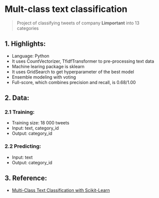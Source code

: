 # Mult-class text classification
> Project of classifying tweets of company **Limportant** into 13 categories

## 1. Highlights:
- Language: Python
- It uses CountVectorizer, TfidfTransformer to pre-processing text data
- Machine learing package is sklearn
- It uses GridSearch to get hyperparameter of the best model
- Ensemble modeling with voting
- Full-score, which combines precision and recall, is 0.68/1.00

## 2. Data:

### 2.1 Training:
- Training size: 18 000 tweets
- Input: text, category_id
- Output: category_id

### 2.2 Predicting:
- Input: text
- Output: category_id

## 3. Reference:
- [Multi-Class Text Classification with Scikit-Learn](https://towardsdatascience.com/multi-class-text-classification-with-scikit-learn-12f1e60e0a9f)


